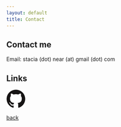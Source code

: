 ```yaml
---
layout: default
title: Contact
---
```


## Contact me

Email: stacia (dot) near (at) gmail (dot) com

## Links

![](assets/giticon.png)

[back](./)
